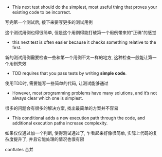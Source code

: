 + This next test should do the simplest, most useful thing that proves your existing code to be incorrect.

写完第一个测试后, 接下来要写更多的测试用例

这个测试用例也得很简单, 但是这个用例得能打破第一个用例带来的"正确"的感觉

+ this next test is often easier because it checks something relative to the first.

新的测试用例需要检查一些和第一个用例不太一样的地方, 这种检查一般能让第一个用例失效


+ TDD requires that you pass tests by writing **simple code**.

使用TDD时, 需要能写一些简单的代码, 让测试能够通过

+ However, most programming problems have many solutions, and it’s not always clear which one is simplest.

很多的问题会有很多的解决方案, 找出最简单的方案并不容易

+ This conditional adds a new execution path through the code, and additional execution paths increase complexity.

如果仅仅通过加一个判断, 使得测试通过了, 乍看起来好像很简单, 实际上代码的复杂度提升了, 并且它能处理的情况也很有限

conflates 合并

